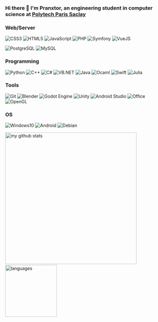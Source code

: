 ### Hi there 👋 I'm Pranxtor, an engineering student in computer science at [Polytech Paris Saclay](https://www.polytech.universite-paris-saclay.fr/)

### Web/Server

![CSS3](https://img.shields.io/badge/CSS-1572B6?style=for-the-badge&logo=CSS3&logoColor=white)
![HTML5](https://img.shields.io/badge/html5%20-%23E34F26.svg?&style=for-the-badge&logo=html5&logoColor=white)
![JavaScript](https://img.shields.io/badge/JavaScript-F7DF1E?style=for-the-badge&logo=JavaScript&logoColor=white)
![PHP](https://img.shields.io/badge/php-%23777BB4.svg?&style=for-the-badge&logo=php&logoColor=white)
![Symfony](https://img.shields.io/badge/symfony-black.svg?&style=for-the-badge&logo=symfony&logoColor=white)
![VueJS](https://img.shields.io/badge/-Vue-4fc08d?style=flat&logo=vuedotjs&logoColor=fff)
  
![PostgreSQL](https://img.shields.io/badge/PostgreSQL-336791?style=for-the-badge&logo=PostgreSQL&logoColor=white)
![MySQL](https://img.shields.io/badge/mysql-%2300f.svg?&style=for-the-badge&logo=mysql&logoColor=white)

### Programming

![Python](https://img.shields.io/badge/python%20-%2314354C.svg?&style=for-the-badge&logo=python&logoColor=white)
![C++](https://img.shields.io/badge/C++-blue.svg?style=for-the-badge&logo=c%2B%2B)
![C#](https://img.shields.io/badge/C%23-189F20?style=for-the-badge&logo=C-sharp&logoColor=white)
![VB.NET](https://img.shields.io/badge/VB.NET-blue.svg?style=for-the-badge&logo=vba)
![Java](https://img.shields.io/badge/Java-E50000?style=for-the-badge&logo=Java&logoColor=white)
![Ocaml](https://img.shields.io/badge/Ocaml-E50000?style=for-the-badge&logo=Ocaml&logoColor=white)
![Swift](https://img.shields.io/badge/swift-%23FA7343.svg?&style=for-the-badge&logo=swift&logoColor=white)
![Julia](https://img.shields.io/badge/julia%20-%23313131.svg?&style=for-the-badge&logo=julia&logoColor=white)

### Tools

![Git](https://img.shields.io/badge/Git-F05032?style=for-the-badge&logo=Git&logoColor=white)
![Blender](https://img.shields.io/badge/blender%20-%23F5792A.svg?&style=for-the-badge&logo=blender&logoColor=white)
![Godot Engine](https://img.shields.io/badge/godot%20engine%20-%23313131.svg?&style=for-the-badge&logo=godot%20engine&logoColor=white)
![Unity](https://img.shields.io/badge/Unity-0078D7?style=for-the-badge&logo=Unity&logoColor=white)
![Android Studio](https://img.shields.io/badge/Android%20studio%20-%23313131.svg?&style=for-the-badge&logo=android%20studio&logoColor=white)
![Office](https://img.shields.io/badge/Office-D83B01?style=for-the-badge&logo=Microsoft-Office&logoColor=white)
![OpenGL](https://img.shields.io/badge/OpenGL-blue.svg?&style=for-the-badge&logo=opengl&logoColor=white)

### OS

![Windows10](https://img.shields.io/badge/Windows%2010-000000?style=for-the-badge&logo=Windows&logoColor=white)
![Android](https://img.shields.io/badge/Android-32DE84?style=for-the-badge&logo=Android&logoColor=white)
![Debian](https://img.shields.io/badge/Debian-D70651?style=for-the-badge&logo=Debian&logoColor=white)

<p align="left">
<img src="https://github-readme-stats.vercel.app/api?username=pranxtor&show_icons=true&theme=buefy" alt="my github stats" width="420"/>&nbsp;<img src="https://github-readme-stats.vercel.app/api/top-langs/?username=pranxtor&layout=compact&theme=buefy" alt="languages" height="165">
</p>
<!--

<!--
**Pranxtor/Pranxtor** is a ✨ _special_ ✨ repository because its `README.md` (this file) appears on your GitHub profile.

Here are some ideas to get you started:

- 🔭 I’m currently working on ...
- 🌱 I’m currently learning ...
- 👯 I’m looking to collaborate on ...
- 🤔 I’m looking for help with ...
- 💬 Ask me about ...
- 📫 How to reach me: ...
- 😄 Pronouns: ...
- ⚡ Fun fact: ...
-->
